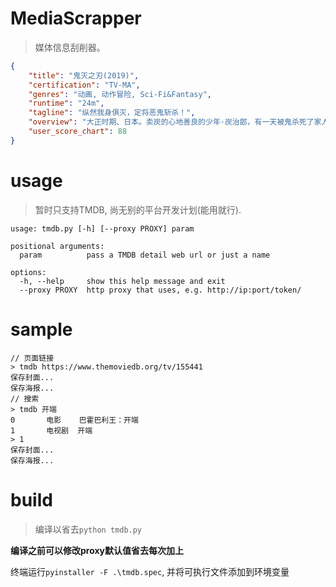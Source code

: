 # MediaScrapper
> 媒体信息刮削器。
```json
{
    "title": "鬼灭之刃(2019)",
    "certification": "TV-MA",
    "genres": "动画, 动作冒险, Sci-Fi&Fantasy",
    "runtime": "24m",
    "tagline": "纵然我身俱灭，定将恶鬼斩杀！",
    "overview": "大正时期、日本。卖炭的心地善良的少年·炭治郎，有一天被鬼杀死了家人。而唯一幸存下来的妹妹祢豆子变成了鬼。被绝望的现实打垮的炭治郎，为了让妹妹变回人类并讨伐杀害家人的鬼，决心沿着“鬼杀队”的道路前进。人与鬼交织的悲哀的兄妹的故事，现在开始！",
    "user_score_chart": 88
}
```

# usage
> 暂时只支持TMDB, 尚无别的平台开发计划(能用就行).
```shell
usage: tmdb.py [-h] [--proxy PROXY] param

positional arguments:
  param          pass a TMDB detail web url or just a name

options:
  -h, --help     show this help message and exit
  --proxy PROXY  http proxy that uses, e.g. http://ip:port/token/
```
# sample
```shell
// 页面链接
> tmdb https://www.themoviedb.org/tv/155441
保存封面...
保存海报...
// 搜索
> tmdb 开端
0       电影    巴霍巴利王：开端
1       电视剧  开端
> 1
保存封面...
保存海报...
```
# build
> 编译以省去`python tmdb.py`

**编译之前可以修改proxy默认值省去每次加上**

终端运行`pyinstaller -F .\tmdb.spec`, 并将可执行文件添加到环境变量
